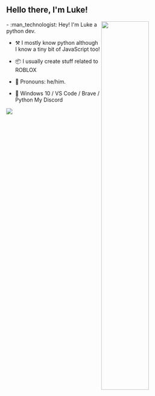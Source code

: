 ## Hello there, I'm Luke!

<img align="right" width="50%" src="https://github-readme-stats.vercel.app/api?username=7gh&count_private=true">
-   :man_technologist: Hey! I'm Luke a python dev. 

-   :hammer_and_pick: I mostly know python although I know a tiny bit of JavaScript too!

-   :package: I usually create stuff related to ROBLOX

-   :man: Pronouns: he/him.

-   :pencil: Windows 10 / VS Code / Brave / Python
My Discord 

<img src="https://discord.c99.nl/widget/theme-3/805629759219695616.png">
